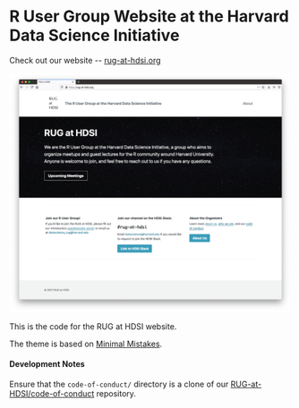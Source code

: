 # R User Group Website at the Harvard Data Science Initiative

Check out our website -- [rug-at-hdsi.org](https://rug-at-hdsi.org)

![Website screenshot (as of May 23 2021)](assets/images/website_screenshot.png)

This is the code for the RUG at HDSI website. 

The theme is based on [Minimal Mistakes](https://github.com/mmistakes/minimal-mistakes).

#### Development Notes

Ensure that the `code-of-conduct/` directory is a clone of our [RUG-at-HDSI/code-of-conduct](https://github.com/RUG-at-HDSI/code-of-conduct/)
repository.
